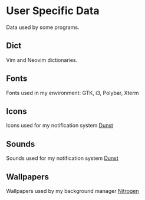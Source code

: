 # User Specific Data

Data used by some programs.

## Dict

Vim and Neovim dictionaries.

## Fonts

Fonts used in my environment: GTK, i3, Polybar, Xterm

## Icons

Icons used for my notification system [Dunst](https://github.com/dunst-project/dunst)

## Sounds

Sounds used for my notification system [Dunst](https://github.com/dunst-project/dunst)

## Wallpapers

Wallpapers used by my background manager [Nitrogen](https://github.com/l3ib/nitrogen)

